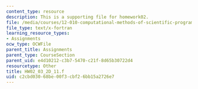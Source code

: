 ```yaml
---
content_type: resource
description: This is a supporting file for homework02.
file: /media/courses/12-010-computational-methods-of-scientific-programming-fall-2011/c2cbd03068be00f3cbf26bb15a2726e7_HW02_03_2D_11.f
file_type: text/x-fortran
learning_resource_types:
- Assignments
ocw_type: OCWFile
parent_title: Assignments
parent_type: CourseSection
parent_uid: e4d10212-c3b7-5470-c21f-8d65b30722d4
resourcetype: Other
title: HW02_03_2D_11.f
uid: c2cbd030-68be-00f3-cbf2-6bb15a2726e7
---
```

